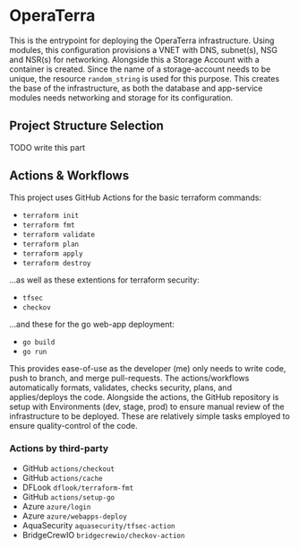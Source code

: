 # OperaTerra

This is the entrypoint for deploying the OperaTerra infrastructure. Using modules, this configuration provisions a VNET with DNS, subnet(s), NSG and NSR(s) for networking. Alongside this a Storage Account with a container is created. Since the name of a storage-account needs to be unique, the resource `random_string` is used for this purpose. This creates the base of the infrastructure, as both the database and app-service modules needs networking and storage for its configuration.

## Project Structure Selection

TODO write this part

## Actions & Workflows

This project uses GitHub Actions for the basic terraform commands:

- `terraform init`
- `terraform fmt`
- `terraform validate`
- `terraform plan`
- `terraform apply`
- `terraform destroy`

...as well as these extentions for terraform security:

- `tfsec`
- `checkov`

...and these for the go web-app deployment:

- `go build`
- `go run`

This provides ease-of-use as the developer (me) only needs to write code, push to branch, and merge pull-requests. The actions/workflows automatically formats, validates, checks security, plans, and applies/deploys the code.
Alongside the actions, the GitHub repository is setup with Environments (dev, stage, prod) to ensure manual review of the infrastructure to be deployed. These are relatively simple tasks employed to ensure quality-control of the code.

### Actions by third-party

- GitHub `actions/checkout`
- GitHub `actions/cache`
- DFLook `dflook/terraform-fmt`
- GitHub `actions/setup-go`
- Azure `azure/login`
- Azure `azure/webapps-deploy`
- AquaSecurity `aquasecurity/tfsec-action`
- BridgeCrewIO `bridgecrewio/checkov-action`

